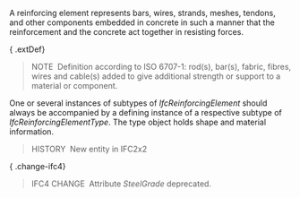 ﻿A reinforcing element represents bars, wires, strands, meshes, tendons, and other components embedded in concrete in such a manner that the reinforcement and the concrete act together in resisting forces.

{ .extDef}
> NOTE&nbsp; Definition according to ISO 6707-1: rod(s), bar(s), fabric, fibres, wires and cable(s) added to give additional strength or support to a material or component.

One or several instances of subtypes of _IfcReinforcingElement_ should always be accompanied by a defining instance of a respective subtype of _IfcReinforcingElementType_. The type object holds shape and material information.

> HISTORY&nbsp; New entity in IFC2x2

{ .change-ifc4}
> IFC4 CHANGE&nbsp; Attribute _SteelGrade_ deprecated.
